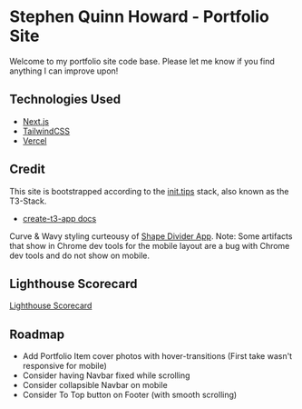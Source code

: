 # Stephen Quinn Howard - Portfolio Site
Welcome to my portfolio site code base. Please let me know if you find anything I can improve upon!


## Technologies Used
- [Next.js](https://nextjs.org)
- [TailwindCSS](https://tailwindcss.com)
- [Vercel](https://vercel.com)


## Credit
This site is bootstrapped according to the [init.tips](https://init.tips) stack, also known as the T3-Stack.
- [create-t3-app docs](https://create.t3.gg)

Curve & Wavy styling curteousy of [Shape Divider App](shapedivider.app).
Note: Some artifacts that show in Chrome dev tools for the mobile layout are a bug with Chrome dev tools and do not show on mobile.

## Lighthouse Scorecard
[Lighthouse Scorecard](./public/Lighthouse-scorecard.png)

## Roadmap
- Add Portfolio Item cover photos with hover-transitions (First take wasn't responsive for mobile)
- Consider having Navbar fixed while scrolling
- Consider collapsible Navbar on mobile
- Consider To Top button on Footer (with smooth scrolling)
